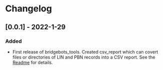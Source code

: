 # Changelog

## [0.0.1] - 2022-1-29
### Added
- First release of bridgebots_tools. Created csv_report which can covert files or directories of LIN and PBN records into a CSV report. See the [Readme](README.md) for details.